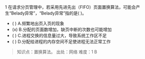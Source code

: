 1
在请求分页管理中，若采用先进先出（FIFO）页面置换算法，可能会产生“Belady异常”，“Belady异常”指的是( )。
- ( ) A.频繁地出页入页的现象 
- (x) B.分配的页面数增加，缺页中断的次数也可能增加 
- ( ) C.进程交换的信息量过大，导致系统工作区不足
- ( ) D.分配给进程的内存空间不足使进程无法正常工作

> 知识点：置换算法。
> 出处：网络
> 难度：1
> B
